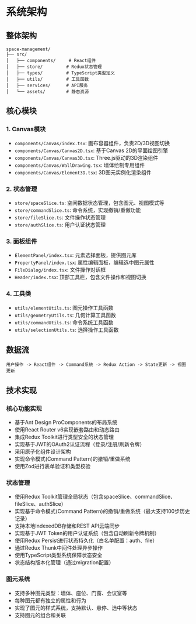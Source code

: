 # 系统架构

## 整体架构
```
space-management/
├── src/
│   ├── components/     # React组件
│   ├── store/         # Redux状态管理
│   ├── types/         # TypeScript类型定义
│   ├── utils/         # 工具函数
│   ├── services/      # API服务
│   └── assets/        # 静态资源
```

## 核心模块

### 1. Canvas模块
- `components/Canvas/index.tsx`: 画布容器组件，负责2D/3D视图切换
- `components/Canvas/Canvas2D.tsx`: 基于Canvas 2D的平面绘图引擎
- `components/Canvas/Canvas3D.tsx`: Three.js驱动的3D渲染组件
- `components/Canvas/WallDrawing.tsx`: 墙体绘制专用组件
- `components/Canvas/Element3D.tsx`: 3D图元实例化渲染组件

### 2. 状态管理
- `store/spaceSlice.ts`: 空间数据状态管理，包含图元、视图模式等
- `store/commandSlice.ts`: 命令系统，实现撤销/重做功能
- `store/fileSlice.ts`: 文件操作状态管理
- `store/authSlice.ts`: 用户认证状态管理

### 3. 面板组件
- `ElementPanel/index.tsx`: 元素选择面板，提供图元库
- `PropertyPanel/index.tsx`: 属性编辑面板，编辑选中图元属性
- `FileDialog/index.tsx`: 文件操作对话框
- `Header/index.tsx`: 顶部工具栏，包含文件操作和视图切换

### 4. 工具类
- `utils/elementUtils.ts`: 图元操作工具函数
- `utils/geometryUtils.ts`: 几何计算工具函数
- `utils/commandUtils.ts`: 命令系统工具函数
- `utils/selectionUtils.ts`: 选择操作工具函数

## 数据流
```
用户操作 -> React组件 -> Command系统 -> Redux Action -> State更新 -> 视图更新
```

## 技术实现

### 核心功能实现
- 基于Ant Design ProComponents的布局系统
- 使用React Router v6实现嵌套路由和动态路由
- 集成Redux Toolkit进行类型安全的状态管理
- 实现基于JWT的OAuth2认证流程（登录/注册/刷新令牌）
- 采用原子化组件设计架构
- 实现命令模式(Command Pattern)的撤销/重做系统
- 使用Zod进行表单验证和类型校验

### 状态管理
- 使用Redux Toolkit管理全局状态（包含spaceSlice、commandSlice、fileSlice、authSlice）
- 实现基于命令模式(Command Pattern)的撤销/重做系统（最大支持100步历史记录）
- 支持本地IndexedDB存储和REST API云端同步
- 实现基于JWT Token的用户认证系统（包含自动刷新令牌机制）
- 使用Redux Persist进行状态持久化（白名单配置：auth、file）
- 通过Redux Thunk中间件处理异步操作
- 使用TypeScript类型系统保障状态安全
- 状态结构版本化管理（通过migration配置）

### 图元系统
- 支持多种图元类型：墙体、座位、门窗、会议室等
- 每种图元都有独立的属性和行为
- 实现了图元的样式系统，支持默认、悬停、选中等状态
- 支持图元的组合和关联
